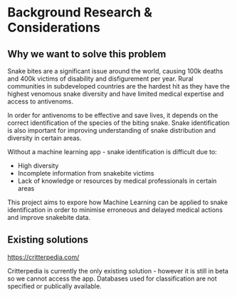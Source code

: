 # Background Research & Considerations

## Why we want to solve this problem

Snake bites are a significant issue around the world, causing 100k deaths and 400k victims of disability and disfigurement per year. Rural communities in subdeveloped countries are the hardest hit as they have the highest venomous snake diversity and have limited medical expertise and access to antivenoms.

In order for antivenoms to be effective and save lives, it depends on the correct identification of the species of the biting snake. Snake identification is also important for improving understanding of snake distribution and diversity in certain areas.

Without a machine learning app - snake identification is difficult due to:
- High diversity
- Incomplete information from snakebite victims
- Lack of knowledge or resources by medical professionals in certain areas

This project aims to expore how Machine Learning can be applied to snake identification in order to minimise erroneous and delayed medical actions and improve snakebite data.

## Existing solutions

https://critterpedia.com/

Critterpedia is currently the only existing solution - however it is still in beta so we cannot access the app.
Databases used for classification are not specified or publically available.
